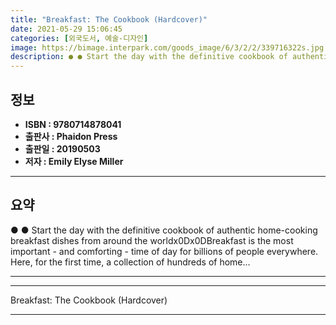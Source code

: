 ```yaml
---
title: "Breakfast: The Cookbook (Hardcover)"
date: 2021-05-29 15:06:45
categories: [외국도서, 예술-디자인]
image: https://bimage.interpark.com/goods_image/6/3/2/2/339716322s.jpg
description: ● ● Start the day with the definitive cookbook of authentic home-cooking breakfast dishes from around the worldx0Dx0DBreakfast is the most important - and com
---
```


## **정보**

- **ISBN : 9780714878041**
- **출판사 : Phaidon Press**
- **출판일 : 20190503**
- **저자 : Emily Elyse Miller**

------



## **요약**

●  ●  Start the day with the definitive cookbook of authentic home-cooking breakfast dishes from around the worldx0Dx0DBreakfast is the most important - and comforting - time of day for billions of people everywhere. Here, for the first time, a collection of hundreds of home... 

------



------


Breakfast: The Cookbook (Hardcover) 

------


